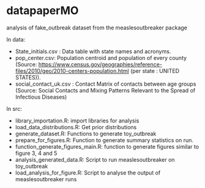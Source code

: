 # datapaperMO
analysis of fake_outbreak dataset from the measlesoutbreaker package

In data: 
- State_initials.csv	: Data table with state names and acronyms.
- pop_center.csv: Population centroid and population of every county (Source: https://www.census.gov/geographies/reference-files/2010/geo/2010-centers-population.html (per state : UNITED STATES)).
- social_contact_uk.csv : Contact Matrix of contacts between age groups (Source: Social Contacts and Mixing Patterns Relevant to the Spread of Infectious Diseases)

In src:
- library_importation.R: import libraries for analysis
- load_data_distributions.R: Get prior distributions
- generate_dataset.R: Functions to generate toy_outbreak
- prepare_for_figures.R: Function to generate summary statistics on run.
- function_generate_figures_main.R: function to generate figures similar to figure 3, 4 and 5
- analysis_generated_data.R: Script to run measlesoutbreaker on toy_outbreak  
- load_analysis_for_figure.R: Script to analyse the output of measlesoutbreaker runs
